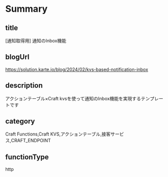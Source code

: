 # Summary

## title

[通知取得用] 通知のInbox機能

## blogUrl

https://solution.karte.io/blog/2024/02/kvs-based-notification-inbox

## description

アクションテーブル×Craft kvsを使って通知のInbox機能を実現するテンプレートです

## category

Craft Functions,Craft KVS,アクションテーブル,接客サービス,CRAFT_ENDPOINT

## functionType

http